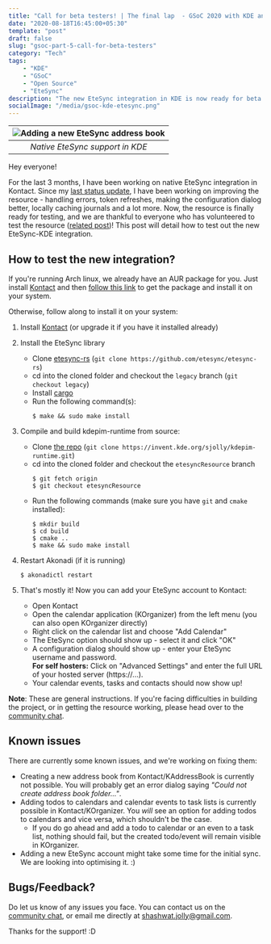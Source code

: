 ```yaml
---
title: "Call for beta testers! | The final lap  - GSoC 2020 with KDE and EteSync [Part 5]"
date: "2020-08-18T16:45:00+05:30"
template: "post"
draft: false
slug: "gsoc-part-5-call-for-beta-testers"
category: "Tech"
tags:
    - "KDE"
    - "GSoC"
    - "Open Source"
    - "EteSync"
description: "The new EteSync integration in KDE is now ready for beta testing!"
socialImage: "/media/gsoc-kde-etesync.png"
---
```


| ![Adding a new EteSync address book](/media/EteSync-resource-visible-logo.png) |
| :----------------------------------------------------------------------------: |
|                        _Native EteSync support in KDE_                         |

Hey everyone!

For the last 3 months, I have been working on native EteSync integration in Kontact. Since my [last status update](https://www.thejollyblog.tech/posts/KDE/gsoc-part-4-adding-etesync-calendars-tasks), I have been working on improving the resource - handling errors, token refreshes, making the configuration dialog better, locally caching journals and a lot more. Now, the resource is finally ready for testing, and we are thankful to everyone who has volunteered to test the resource ([related post](https://blog.etesync.com/gnome-and-kde-integrations-looking-for-beta-testers/))! This post will detail how to test out the new EteSync-KDE integration.

## How to test the new integration?

If you're running Arch linux, we already have an AUR package for you. Just install [Kontact](https://kde.org/applications/en/office/org.kde.kontact) and then [follow this link](https://aur.archlinux.org/packages/kdepim-runtime-etesync-git/) to get the package and install it on your system.

Otherwise, follow along to install it on your system:

1. Install [Kontact](https://kde.org/applications/en/office/org.kde.kontact) (or upgrade it if you have it installed already)
2. Install the EteSync library

    - Clone [etesync-rs](https://github.com/etesync/etesync-rs) (`git clone https://github.com/etesync/etesync-rs`)
    - cd into the cloned folder and checkout the `legacy` branch (`git checkout legacy`)
    - Install [cargo](https://doc.rust-lang.org/cargo/getting-started/installation.html)
    - Run the following command(s):
        ```shell
        $ make && sudo make install
        ```

3. Compile and build kdepim-runtime from source:
    - Clone [the repo](https://invent.kde.org/sjolly/kdepim-runtime.git) (`git clone https://invent.kde.org/sjolly/kdepim-runtime.git`)
    - cd into the cloned folder and checkout the `etesyncResource` branch
        ```shell
        $ git fetch origin
        $ git checkout etesyncResource
        ```
    - Run the following commands (make sure you have `git` and `cmake` installed):
        ```shell
        $ mkdir build
        $ cd build
        $ cmake ..
        $ make && sudo make install
        ```
4. Restart Akonadi (if it is running)

    ```shell
    $ akonadictl restart
    ```

5. That's mostly it! Now you can add your EteSync account to Kontact:
    - Open Kontact
    - Open the calendar application (KOrganizer) from the left menu (you can also open KOrganizer directly)
    - Right click on the calendar list and choose "Add Calendar"
    - The EteSync option should show up - select it and click "OK"
    - A configuration dialog should show up - enter your EteSync username and password.
      <br>**For self hosters:** Click on "Advanced Settings" and enter the full URL of your hosted server (https://...).
    - Your calendar events, tasks and contacts should now show up!

**Note**: These are general instructions. If you're facing difficulties in building the project, or in getting the resource working, please head over to the [community chat](https://www.etesync.com/community-chat/).

## Known issues

There are currently some known issues, and we're working on fixing them:

-   Creating a new address book from Kontact/KAddressBook is currently not possible. You will probably get an error dialog saying _"Could not create address book folder..."_.
-   Adding todos to calendars and calendar events to task lists is currently possible in Kontact/KOrganizer. You _will_ see an option for adding todos to calendars and vice versa, which shouldn't be the case.
    -   If you do go ahead and add a todo to calendar or an even to a task list, nothing should fail, but the created todo/event will remain visible in KOrganizer.
-   Adding a new EteSync account might take some time for the initial sync. We are looking into optimising it. :)

## Bugs/Feedback?

Do let us know of any issues you face. You can contact us on the [community chat](https://www.etesync.com/community-chat/), or email me directly at [shashwat.jolly@gmail.com](mailto:shashwat.jolly@gmail.com).

Thanks for the support! :D
